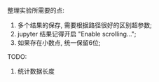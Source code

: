 整理实验所需要的点:
1. 多个结果的保存, 需要根据路径很好的区别超参数;
2. jupyter 结果记得开启 "Enable scrolling...";
3. 如果存在小数点, 统一保留6位;


TODO: 
1. 统计数据长度









